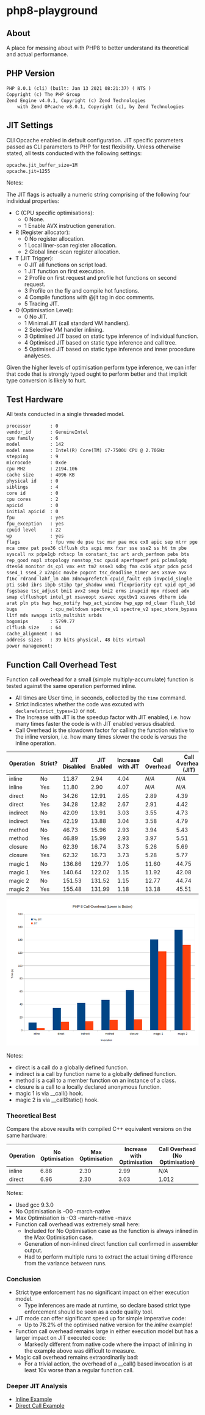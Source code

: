 # php8-playground

## About

A place for messing about with PHP8 to better understand its theoretical and actual performance.

## PHP Version
```
PHP 8.0.1 (cli) (built: Jan 13 2021 08:21:37) ( NTS )
Copyright (c) The PHP Group
Zend Engine v4.0.1, Copyright (c) Zend Technologies
    with Zend OPcache v8.0.1, Copyright (c), by Zend Technologies

```

## JIT Settings

CLI Opcache enabled in default configuration. JIT specific parameters passed as CLI parameters to PHP for test flexibility. Unless otherwise stated, all tests conducted with the following settings:

```
opcache.jit_buffer_size=1M
opcache.jit=1255
```

Notes:

The JIT flags is actually a numeric string comprising of the following four individual properties:

- C (CPU specific optimisations):
    - 0 None.
    - 1 Enable AVX instruction generation.
- R (Register allocator):
    - 0 No register allocation.
    - 1 Local liner-scan register allocation.
    - 2 Global liner-scan register allocation.
- T (JIT Trigger):
    - 0 JIT all functions on script load.
    - 1 JIT function on first execution.
    - 2 Profile on first request and profile hot functions on second request.
    - 3 Profile on the fly and compile hot functions.
    - 4 Compile functions with @jit tag in doc comments.
    - 5 Tracing JIT.
- O (Optimisation Level):
    - 0 No JIT.
    - 1 Minimal JIT (call standard VM handlers).
    - 2 Selective VM handler inlining.
    - 3 Optimised JIT based on static type inference of individual function.
    - 4 Optimised JIT based on static type inference and call tree.
    - 5 Optimised JIT based on static type inference and inner procedure analyeses.

Given the higher levels of optimisation perform type inference, we can infer that code that is strongly typed ought to perform better and that implicit type conversion is likely to hurt.

## Test Hardware

All tests conducted in a single threaded model.

```
processor       : 0
vendor_id       : GenuineIntel
cpu family      : 6
model           : 142
model name      : Intel(R) Core(TM) i7-7500U CPU @ 2.70GHz
stepping        : 9
microcode       : 0xde
cpu MHz         : 2194.106
cache size      : 4096 KB
physical id     : 0
siblings        : 4
core id         : 0
cpu cores       : 2
apicid          : 0
initial apicid  : 0
fpu             : yes
fpu_exception   : yes
cpuid level     : 22
wp              : yes
flags           : fpu vme de pse tsc msr pae mce cx8 apic sep mtrr pge mca cmov pat pse36 clflush dts acpi mmx fxsr sse sse2 ss ht tm pbe syscall nx pdpe1gb rdtscp lm constant_tsc art arch_perfmon pebs bts rep_good nopl xtopology nonstop_tsc cpuid aperfmperf pni pclmulqdq dtes64 monitor ds_cpl vmx est tm2 ssse3 sdbg fma cx16 xtpr pdcm pcid sse4_1 sse4_2 x2apic movbe popcnt tsc_deadline_timer aes xsave avx f16c rdrand lahf_lm abm 3dnowprefetch cpuid_fault epb invpcid_single pti ssbd ibrs ibpb stibp tpr_shadow vnmi flexpriority ept vpid ept_ad fsgsbase tsc_adjust bmi1 avx2 smep bmi2 erms invpcid mpx rdseed adx smap clflushopt intel_pt xsaveopt xsavec xgetbv1 xsaves dtherm ida arat pln pts hwp hwp_notify hwp_act_window hwp_epp md_clear flush_l1d
bugs            : cpu_meltdown spectre_v1 spectre_v2 spec_store_bypass l1tf mds swapgs itlb_multihit srbds
bogomips        : 5799.77
clflush size    : 64
cache_alignment : 64
address sizes   : 39 bits physical, 48 bits virtual
power management:
```

## Function Call Overhead Test

Function call overhead for a small (simple multiply-accumulate) function is tested against the same operation performed inline.

- All times are User time, in seconds, collected by the `time` command.
- Strict indicates whether the code was excuted with `declare(strict_types=1)` or not.
- The Increase with JIT is the speedup factor with JIT enabled, i.e. how many times faster the code is with JIT enabled versus disabled.
- Call Overhead is the slowdown factor for calling the function relative to the inline version, i.e. how many times slower the code is versus the inline operation.

| Operation | Strict? | JIT Disabled | JIT Enabled | Increase with JIT | Call Overhead | Call Overhead (JIT) |
| --------- | ------- | ------------ | ----------- | - | - | - |
| inline    | No      | 11.87        | 2.94        | 4.04 | _N/A_ | _N/A_ |
| inline    | Yes     | 11.80        | 2.90        | 4.07 | _N/A_ | _N/A_ |
| direct    | No      | 34.26        | 12.91       | 2.65 | 2.89 | 4.39 |
| direct    | Yes     | 34.28        | 12.82       | 2.67 | 2.91 | 4.42 |
| indirect  | No      | 42.09        | 13.91       | 3.03 | 3.55 | 4.73 |
| indirect  | Yes     | 42.19        | 13.88       | 3.04 | 3.58 | 4.79 |
| method    | No      | 46.73        | 15.96       | 2.93 | 3.94 | 5.43 |
| method    | Yes     | 46.89        | 15.99       | 2.93 | 3.97 | 5.51 |
| closure   | No      | 62.39        | 16.74       | 3.73 | 5.26 | 5.69 |
| closure   | Yes     | 62.32        | 16.73       | 3.73 | 5.28 | 5.77 |
| magic 1   | No      | 136.86       | 129.77      | 1.05 | 11.60 | 44.75 |
| magic 1   | Yes     | 140.64       | 122.02      | 1.15 | 11.92 | 42.08 |
| magic 2   | No      | 151.53       | 131.52      | 1.15 | 12.77 | 44.74 |
| magic 2   | Yes     | 155.48       | 131.99      | 1.18 | 13.18 | 45.51 |

![Call Overhead](docs/images/call_overhead.png)

Notes:

- direct is a call do a globally defined function.
- indirect is a call by function name to a globally defined function.
- method is a call to a member function on an instance of a class.
- closure is a call to a locally declared anonymous function.
- magic 1 is via __call() hook.
- magic 2 is via __callStatic() hook.

### Theoretical Best

Compare the above results with compiled C++ equivalent versions on the same hardware:

| Operation | No Optimisation | Max Optimisation | Increase with Optimisation | Call Overhead (No Optimisation) |
| --------- | --------------- | ---------------- | ---------------------------| - |
| inline    | 6.88            | 2.30             | 2.99 | _N/A_ |
| direct    | 6.96            | 2.30             | 3.03 | 1.012 |

Notes:

- Used gcc 9.3.0
- No Optimisation is -O0 -march-native
- Max Optimisation is -O3 -march-native -mavx
- Function call overhead was extremely small here:
    - Included for No Optimisation case as the function is always inlined in the Max Optimisation case.
    - Generation of non-inlined direct function call confirmed in assembler output.
    - Had to perform multiple runs to extract the actual timing difference from the variance between runs.

### Conclusion

- Strict type enforcement has no significant impact on either execution model.
    - Type inferences are made at runtime, so declare based strict type enforcement should be seen as a code quality tool.
- JIT mode can offer significant speed up for simple imperative code:
    - Up to 78.2% of the optimised native version for the _inline_ example!
- Function call overhead remains large in either execution model but has a larger impact on JIT executed code:
    - Markedly different from native code where the impact of inlining in the example above was difficult to measure.
- Magic call overhead remains extraordinarily bad:
    - For a trivial action, the overhead of a __call() based invocation is at least 10x worse than a regular function call.

### Deeper JIT Analysis

- [Inline Example](./docs/jit_inline_analysis.md)
- [Direct Call Example](./docs/jit_direct_call_analysis.md)
